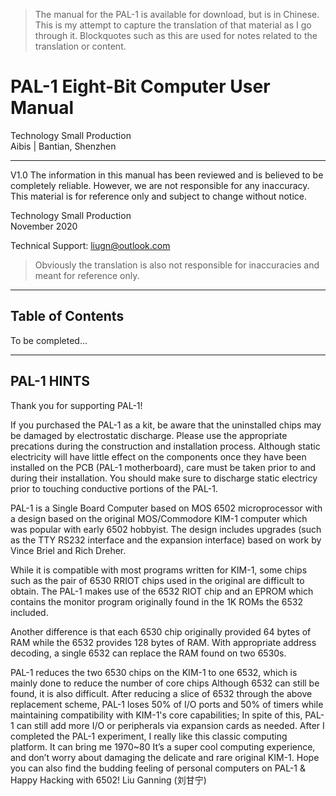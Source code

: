 > The manual for the PAL-1 is available for download, but is in Chinese. This is my attempt to capture the translation of that material as I go through it. Blockquotes such as this are used for notes related to the translation or content.

# PAL-1 Eight-Bit Computer User Manual

Technology Small Production\
Aibis | Bantian, Shenzhen

***

V1.0
The information in this manual has been reviewed and is believed to be completely reliable. However, we are not responsible for any inaccuracy. This material is for reference only and subject to change without notice.

Technology Small Production\
November 2020

Technical Support: liugn@outlook.com

> Obviously the translation is also not responsible for inaccuracies and meant for reference only.

***

## Table of Contents

To be completed...

***

## PAL-1 HINTS

Thank you for supporting PAL-1!

If you purchased the PAL-1 as a kit, be aware that the uninstalled chips may be damaged by electrostatic discharge. Please use the appropriate precations during the construction and installation process. Although static electricity will have little effect on the components once they have been installed on the PCB (PAL-1 motherboard), care must be taken prior to and during their installation. You should make sure to discharge static electricy prior to touching conductive portions of the PAL-1.

PAL-1 is a Single Board Computer based on MOS 6502 microprocessor with a design based on the original MOS/Commodore KIM-1 computer which was popular with early 6502 hobbyist. The design includes upgrades (such as the TTY RS232 interface and the expansion interface) based on work by Vince Briel and Rich Dreher.

While it is compatible with most programs written for KIM-1, some chips such as the pair of 6530 RRIOT chips used in the original are difficult to obtain. The PAL-1 makes use of the 6532 RIOT chip and an EPROM which contains the monitor program originally found in the 1K ROMs the 6532 included.

Another difference is that each 6530 chip originally provided 64 bytes of RAM while the 6532 provides 128 bytes of RAM. With appropriate address decoding, a single 6532 can replace the RAM found on two 6530s.

PAL-1 reduces the two 6530 chips on the KIM-1 to one 6532, which is mainly done to reduce the number of core chips
Although 6532 can still be found, it is also difficult. After reducing a slice of 6532 through the above replacement scheme,
PAL-1 loses 50% of I/O ports and 50% of timers while maintaining compatibility with KIM-1's core capabilities;
In spite of this, PAL-1 can still add more I/O or peripherals via expansion cards as needed.
After I completed the PAL-1 experiment, I really like this classic computing platform. It can bring me 1970~80
It’s a super cool computing experience, and don’t worry about damaging the delicate and rare original KIM-1.
Hope you can also find the budding feeling of personal computers on PAL-1 & Happy Hacking with 6502!
Liu Ganning (刘甘宁)
